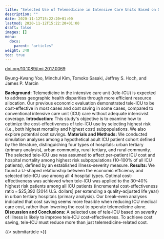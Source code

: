 ```yaml
---
title: "Selected Use of Telemedicine in Intensive Care Units Based on Severity of Illness Improves Cost-Effectiveness"
description: ""
date: 2020-11-12T15:22:20+01:00
lastmod: 2020-11-12T15:22:20+01:00
draft: false
images: []
menu:
  docs:
    parent: "articles"
weight: 340
toc: true
---
```


[doi.org/10.1089/tmj.2017.0069](https://doi.org/10.1089/tmj.2017.0069)

Byung-Kwang Yoo, Minchul Kim, Tomoko Sasaki, Jeffrey S. Hoch, and James P. Marcin

**Background:** Telemedicine in the intensive care unit (tele-ICU) is expected to address geographic health disparities through more efficient resource allocation. Our previous economic evaluation demonstrated tele-ICU to be cost-effective in most cases and cost saving in some cases, compared to conventional intensive care unit (ICU) care without adequate intensivist coverage. **Introduction:** This study's objective is to examine how to optimize the cost-effectiveness of tele-ICU use by selecting highest risk (i.e., both highest mortality and highest cost) subpopulations. We also explore potential cost savings. **Materials and Methods:** We conducted simulation analyses among a hypothetical adult ICU patient cohort defined by the literature, distinguishing four types of hospitals: urban tertiary (primary analysis), urban community, rural tertiary, and rural community. The selected tele-ICU use was assumed to affect per-patient ICU cost and hospital mortality among highest risk subpopulations (10–100% of all ICU patients), defined by an established illness-severity measure.  **Results:** We found a U-shaped relationship between the economic efficiency and selected tele-ICU use among all 4 hospital types. Optimal cost-effectiveness was achieved when tele-ICU was applied to the 30–40% highest risk patients among all ICU patients (incremental cost-effectiveness ratio = $25,392 [2014 U.S. dollars] per extending a quality-adjusted life year) in urban tertiary hospitals (primary analysis). Our break-even analyses indicated that cost saving seems more feasible when reducing ICU medical care cost, rather than lowering the cost to operate telemedicine alone. **Discussion and Conclusions:** A selected use of tele-ICU based on severity of illness is likely to improve tele-ICU cost-effectiveness. To achieve cost saving, tele-ICU must reduce more than just telemedicine-related cost.

{{< submitarticle >}}
